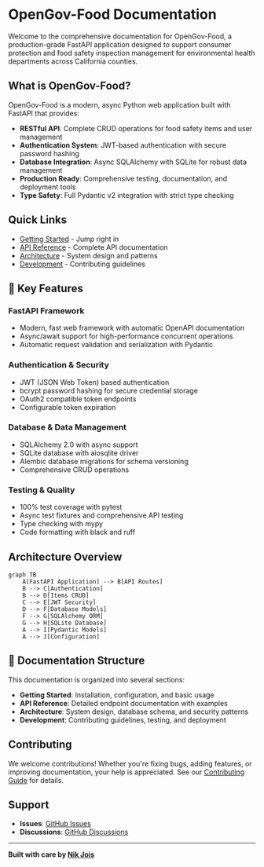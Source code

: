 # OpenGov-Food Documentation

Welcome to the comprehensive documentation for OpenGov-Food, a production-grade FastAPI application designed to support consumer protection and food safety inspection management for environmental health departments across California counties.

## What is OpenGov-Food?

OpenGov-Food is a modern, async Python web application built with FastAPI that provides:

- **RESTful API**: Complete CRUD operations for food safety items and user management
- **Authentication System**: JWT-based authentication with secure password hashing
- **Database Integration**: Async SQLAlchemy with SQLite for robust data management
- **Production Ready**: Comprehensive testing, documentation, and deployment tools
- **Type Safety**: Full Pydantic v2 integration with strict type checking

## Quick Links

- [Getting Started](guides/quick-start.md) - Jump right in
- [API Reference](api/overview.md) - Complete API documentation
- [Architecture](architecture/overview.md) - System design and patterns
- [Development](development/contributing.md) - Contributing guidelines

## 🎯 Key Features

### FastAPI Framework
- Modern, fast web framework with automatic OpenAPI documentation
- Async/await support for high-performance concurrent operations
- Automatic request validation and serialization with Pydantic

### Authentication & Security
- JWT (JSON Web Token) based authentication
- bcrypt password hashing for secure credential storage
- OAuth2 compatible token endpoints
- Configurable token expiration

### Database & Data Management
- SQLAlchemy 2.0 with async support
- SQLite database with aiosqlite driver
- Alembic database migrations for schema versioning
- Comprehensive CRUD operations

### Testing & Quality
- 100% test coverage with pytest
- Async test fixtures and comprehensive API testing
- Type checking with mypy
- Code formatting with black and ruff

## Architecture Overview

```mermaid
graph TB
    A[FastAPI Application] --> B[API Routes]
    B --> C[Authentication]
    B --> D[Items CRUD]
    C --> E[JWT Security]
    D --> F[Database Models]
    F --> G[SQLAlchemy ORM]
    G --> H[SQLite Database]
    A --> I[Pydantic Models]
    A --> J[Configuration]
```

## 📖 Documentation Structure

This documentation is organized into several sections:

- **Getting Started**: Installation, configuration, and basic usage
- **API Reference**: Detailed endpoint documentation with examples
- **Architecture**: System design, database schema, and security patterns
- **Development**: Contributing guidelines, testing, and deployment

## Contributing

We welcome contributions! Whether you're fixing bugs, adding features, or improving documentation, your help is appreciated. See our [Contributing Guide](development/contributing.md) for details.

## Support

- **Issues**: [GitHub Issues](https://github.com/llamasearchai/OpenGov-Food/issues)
- **Discussions**: [GitHub Discussions](https://github.com/llamasearchai/OpenGov-Food/discussions)

---

**Built with care by [Nik Jois](https://github.com/nikjois)**